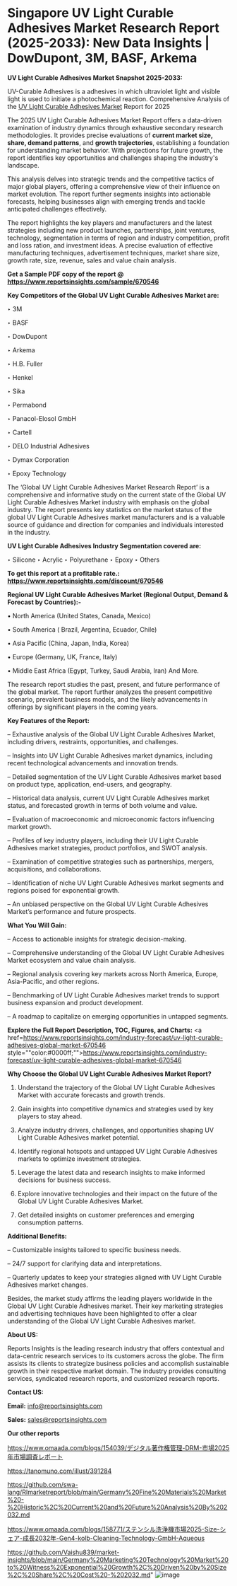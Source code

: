 # Singapore UV Light Curable Adhesives Market Research Report (2025-2033): New Data Insights | DowDupont, 3M, BASF, Arkema

<strong>UV Light Curable Adhesives Market Snapshot 2025-2033:</strong>

UV-Curable Adhesives is a adhesives in which ultraviolet light and visible light is used to initiate a photochemical reaction. Comprehensive Analysis of the <a href=https://www.reportsinsights.com/sample/670546>UV Light Curable Adhesives Market</a> Report for 2025

The 2025 UV Light Curable Adhesives Market Report offers a data-driven examination of industry dynamics through exhaustive secondary research methodologies. It provides precise evaluations of <strong>current market size, share, demand patterns</strong>, and <strong>growth trajectories</strong>, establishing a foundation for understanding market behavior. With projections for future growth, the report identifies key opportunities and challenges shaping the industry's landscape.

This analysis delves into strategic trends and the competitive tactics of major global players, offering a comprehensive view of their influence on market evolution. The report further segments insights into actionable forecasts, helping businesses align with emerging trends and tackle anticipated challenges effectively.

The report highlights the key players and manufacturers and the latest strategies including new product launches, partnerships, joint ventures, technology, segmentation in terms of region and industry competition, profit and loss ration, and investment ideas. A precise evaluation of effective manufacturing techniques, advertisement techniques, market share size, growth rate, size, revenue, sales and value chain analysis.

<strong>Get a Sample PDF copy of the report @ <a href=https://www.reportsinsights.com/sample/670546 style=color:#0000ff;>https://www.reportsinsights.com/sample/670546</a></strong>

<strong>Key Competitors of the Global UV Light Curable Adhesives Market are:</strong>

‣ 3M

‣ BASF

‣ DowDupont

‣ Arkema

‣ H.B. Fuller

‣ Henkel

‣ Sika

‣ Permabond

‣ Panacol-Elosol GmbH

‣ Cartell

‣ DELO Industrial Adhesives

‣ Dymax Corporation

‣ Epoxy Technology

The ‘Global UV Light Curable Adhesives Market Research Report’ is a comprehensive and informative study on the current state of the Global UV Light Curable Adhesives Market industry with emphasis on the global industry. The report presents key statistics on the market status of the global UV Light Curable Adhesives market manufacturers and is a valuable source of guidance and direction for companies and individuals interested in the industry.

<strong>UV Light Curable Adhesives Industry Segmentation covered are:</strong>

‣ Silicone
‣ Acrylic
‣ Polyurethane
‣ Epoxy
‣ Others

<strong>To get this report at a profitable rate.: <a href=https://www.reportsinsights.com/discount/670546 style=color:#0000ff;>https://www.reportsinsights.com/discount/670546</a></strong>

<strong>Regional UV Light Curable Adhesives Market (Regional Output, Demand &amp; Forecast by Countries):-</strong>

• North America (United States, Canada, Mexico)

• South America ( Brazil, Argentina, Ecuador, Chile)

• Asia Pacific (China, Japan, India, Korea)

• Europe (Germany, UK, France, Italy)

• Middle East Africa (Egypt, Turkey, Saudi Arabia, Iran) And More.

The research report studies the past, present, and future performance of the global market. The report further analyzes the present competitive scenario, prevalent business models, and the likely advancements in offerings by significant players in the coming years.

<strong>Key Features of the Report:</strong>

– Exhaustive analysis of the Global UV Light Curable Adhesives Market, including drivers, restraints, opportunities, and challenges.

– Insights into UV Light Curable Adhesives market dynamics, including recent technological advancements and innovation trends.

– Detailed segmentation of the UV Light Curable Adhesives market based on product type, application, end-users, and geography.

– Historical data analysis, current UV Light Curable Adhesives market status, and forecasted growth in terms of both volume and value.

– Evaluation of macroeconomic and microeconomic factors influencing market growth.

– Profiles of key industry players, including their UV Light Curable Adhesives market strategies, product portfolios, and SWOT analysis.

– Examination of competitive strategies such as partnerships, mergers, acquisitions, and collaborations.

– Identification of niche UV Light Curable Adhesives market segments and regions poised for exponential growth.

– An unbiased perspective on the Global UV Light Curable Adhesives Market’s performance and future prospects.

<strong>What You Will Gain:</strong>

– Access to actionable insights for strategic decision-making.

– Comprehensive understanding of the Global UV Light Curable Adhesives Market ecosystem and value chain analysis.

– Regional analysis covering key markets across North America, Europe, Asia-Pacific, and other regions.

– Benchmarking of UV Light Curable Adhesives market trends to support business expansion and product development.

– A roadmap to capitalize on emerging opportunities in untapped segments.

<strong>Explore the Full Report Description, TOC, Figures, and Charts:</strong>
<a href=https://www.reportsinsights.com/industry-forecast/uv-light-curable-adhesives-global-market-670546 style=""color:#0000ff;"">https://www.reportsinsights.com/industry-forecast/uv-light-curable-adhesives-global-market-670546</a>

<strong>Why Choose the Global UV Light Curable Adhesives Market Report?</strong>

1. Understand the trajectory of the Global UV Light Curable Adhesives Market with accurate forecasts and growth trends.

2. Gain insights into competitive dynamics and strategies used by key players to stay ahead.

3. Analyze industry drivers, challenges, and opportunities shaping UV Light Curable Adhesives market potential.

4. Identify regional hotspots and untapped UV Light Curable Adhesives markets to optimize investment strategies.

5. Leverage the latest data and research insights to make informed decisions for business success.

6. Explore innovative technologies and their impact on the future of the Global UV Light Curable Adhesives Market.

7. Get detailed insights on customer preferences and emerging consumption patterns.

<strong>Additional Benefits:</strong>

– Customizable insights tailored to specific business needs.

– 24/7 support for clarifying data and interpretations.

– Quarterly updates to keep your strategies aligned with UV Light Curable Adhesives market changes.

Besides, the market study affirms the leading players worldwide in the Global UV Light Curable Adhesives market. Their key marketing strategies and advertising techniques have been highlighted to offer a clear understanding of the Global UV Light Curable Adhesives market.

<strong><strong>About US</strong>:</strong>

Reports Insights is the leading research industry that offers contextual and data-centric research services to its customers across the globe. The firm assists its clients to strategize business policies and accomplish sustainable growth in their respective market domain. The industry provides consulting services, syndicated research reports, and customized research reports.

<strong>Contact US:</strong>

<p class=><b>Email:</b> <a href=mailto:info@reportsinsights.com>info@reportsinsights.com</a></p>
<p class=><b>Sales:</b> <a href=mailto:sales@reportsinsights.com>sales@reportsinsights.com</a></p>

<strong>Our other reports</strong>

<a href=https://www.omaada.com/blogs/154039/デジタル著作権管理-DRM-市場2025年市場調査レポート>https://www.omaada.com/blogs/154039/デジタル著作権管理-DRM-市場2025年市場調査レポート</a>

<a href=https://tanomuno.com/illust/391284>https://tanomuno.com/illust/391284</a>

<a href=https://github.com/swa-lang/RImarketreport/blob/main/Germany%20Fine%20Materials%20Market%20-%20Historic%2C%20Current%20and%20Future%20Analysis%20By%202032.md>https://github.com/swa-lang/RImarketreport/blob/main/Germany%20Fine%20Materials%20Market%20-%20Historic%2C%20Current%20and%20Future%20Analysis%20By%202032.md</a>

<a href=https://www.omaada.com/blogs/158771/ステンシル洗浄機市場2025-Size-シェア-成長2032年-Gen4-kolb-Cleaning-Technology-GmbH-Aqueous>https://www.omaada.com/blogs/158771/ステンシル洗浄機市場2025-Size-シェア-成長2032年-Gen4-kolb-Cleaning-Technology-GmbH-Aqueous</a>

<a href=https://github.com/Vaishu839/market-insights/blob/main/Germany%20Marketing%20Technology%20Market%20to%20Witness%20Exponential%20Growth%2C%20Driven%20by%20Size%2C%20Share%2C%20Cost%20-%202032.md>https://github.com/Vaishu839/market-insights/blob/main/Germany%20Marketing%20Technology%20Market%20to%20Witness%20Exponential%20Growth%2C%20Driven%20by%20Size%2C%20Share%2C%20Cost%20-%202032.md</a>"
![image](https://github.com/user-attachments/assets/7db007ac-0e26-4dde-ab91-d671019e7500)

